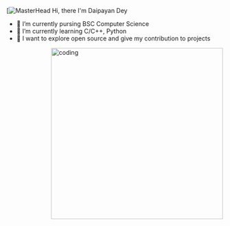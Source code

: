 [![MasterHead](https://mir-s3-cdn-cf.behance.net/project_modules/fs/54b6c068097599.5b50bca476b9b.gif)
Hi, there I'm Daipayan Dey
- 🔭 I’m currently pursing BSC Computer Science 
- 🌱 I’m currently learning C/C++, Python
- 🧭 I want to explore open source and give my contribution to projects 
<img align= "right" alt="coding" width="400" src="https://i.pinimg.com/originals/54/e3/7d/54e37d8074ebcde1d96c77d7b2a7f310.gif">
